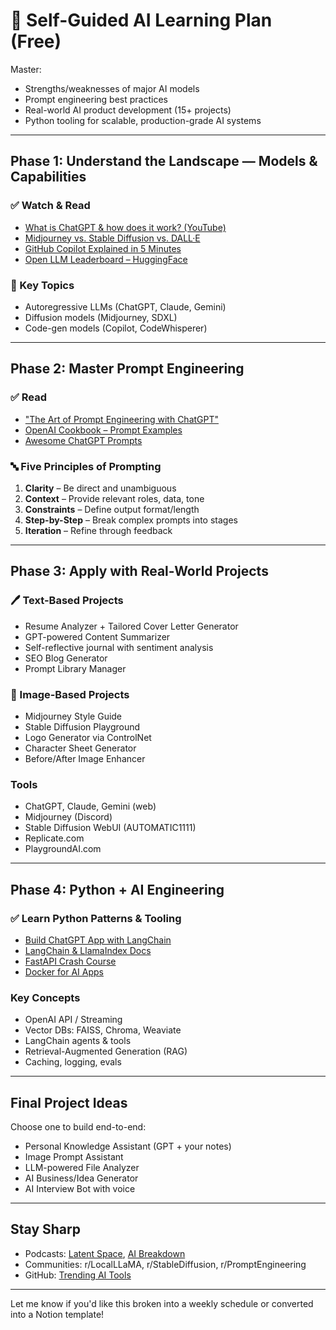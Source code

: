 # 🧠 Self-Guided AI Learning Plan (Free)

Master:
- Strengths/weaknesses of major AI models
- Prompt engineering best practices
- Real-world AI product development (15+ projects)
- Python tooling for scalable, production-grade AI systems

---

## Phase 1: Understand the Landscape — Models & Capabilities

### ✅ Watch & Read
- [What is ChatGPT & how does it work? (YouTube)](https://www.youtube.com/results?search_query=chatgpt+how+it+works)
- [Midjourney vs. Stable Diffusion vs. DALL·E](https://www.youtube.com/results?search_query=midjourney+vs+stable+diffusion)
- [GitHub Copilot Explained in 5 Minutes](https://www.youtube.com/watch?v=1fLoU6-w4qk)
- [Open LLM Leaderboard – HuggingFace](https://huggingface.co/spaces/HuggingFaceH4/open_llm_leaderboard)

### 🧩 Key Topics
- Autoregressive LLMs (ChatGPT, Claude, Gemini)
- Diffusion models (Midjourney, SDXL)
- Code-gen models (Copilot, CodeWhisperer)

---

## Phase 2: Master Prompt Engineering

### ✅ Read
- ["The Art of Prompt Engineering with ChatGPT"](https://github.com/dair-ai/Prompt-Engineering-Guide)
- [OpenAI Cookbook – Prompt Examples](https://github.com/openai/openai-cookbook)
- [Awesome ChatGPT Prompts](https://github.com/f/awesome-chatgpt-prompts)

### 🔤 Five Principles of Prompting
1. **Clarity** – Be direct and unambiguous
2. **Context** – Provide relevant roles, data, tone
3. **Constraints** – Define output format/length
4. **Step-by-Step** – Break complex prompts into stages
5. **Iteration** – Refine through feedback

---

## Phase 3: Apply with Real-World Projects

### 🖊️ Text-Based Projects
- Resume Analyzer + Tailored Cover Letter Generator
- GPT-powered Content Summarizer
- Self-reflective journal with sentiment analysis
- SEO Blog Generator
- Prompt Library Manager

### 🎨 Image-Based Projects
- Midjourney Style Guide
- Stable Diffusion Playground
- Logo Generator via ControlNet
- Character Sheet Generator
- Before/After Image Enhancer

### Tools
- ChatGPT, Claude, Gemini (web)
- Midjourney (Discord)
- Stable Diffusion WebUI (AUTOMATIC1111)
- Replicate.com
- PlaygroundAI.com

---

## Phase 4: Python + AI Engineering

### ✅ Learn Python Patterns & Tooling
- [Build ChatGPT App with LangChain](https://www.youtube.com/results?search_query=langchain+chatgpt+python)
- [LangChain & LlamaIndex Docs](https://www.langchain.com/)
- [FastAPI Crash Course](https://www.youtube.com/watch?v=0sOvCWFmrtA)
- [Docker for AI Apps](https://www.youtube.com/results?search_query=docker+for+ai+apps)

### Key Concepts
- OpenAI API / Streaming
- Vector DBs: FAISS, Chroma, Weaviate
- LangChain agents & tools
- Retrieval-Augmented Generation (RAG)
- Caching, logging, evals

---

## Final Project Ideas

Choose one to build end-to-end:
- Personal Knowledge Assistant (GPT + your notes)
- Image Prompt Assistant
- LLM-powered File Analyzer
- AI Business/Idea Generator
- AI Interview Bot with voice

---

## Stay Sharp
- Podcasts: [Latent Space](https://www.latent.space/), [AI Breakdown](https://podcasts.apple.com/us/podcast/the-ai-breakdown/id1671525407)
- Communities: r/LocalLLaMA, r/StableDiffusion, r/PromptEngineering
- GitHub: [Trending AI Tools](https://github.com/hwchase17/awesome-llm)

---

Let me know if you'd like this broken into a weekly schedule or converted into a Notion template!

